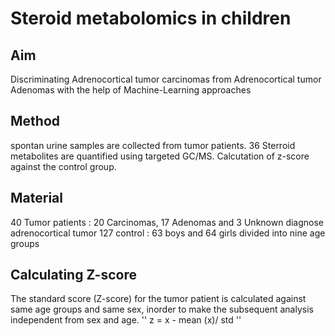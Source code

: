 # Steroid metabolomics in children
## Aim
Discriminating Adrenocortical tumor carcinomas from Adrenocortical tumor Adenomas with the help of Machine-Learning approaches
## Method
spontan urine samples are collected from tumor patients.
36 Sterroid metabolites are quantified using targeted GC/MS.
Calcutation of z-score against the control group.
## Material
40 Tumor patients : 20 Carcinomas, 17 Adenomas and 3 Unknown diagnose adrenocortical tumor
127 control : 63 boys and 64 girls divided into nine age groups
## Calculating Z-score
The standard score (Z-score) for the tumor patient is calculated against same age groups and same sex, inorder to make the subsequent analysis independent from sex and age.
''
z = x - mean (x)/ std
''
